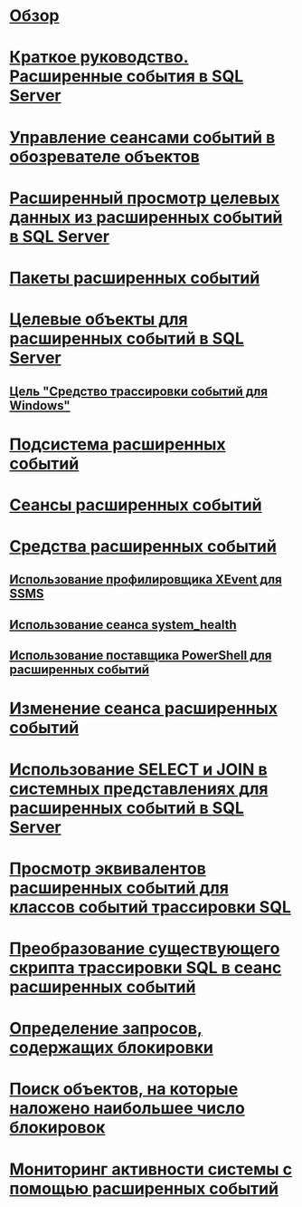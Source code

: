 # [Обзор](extended-events.md)  
# [Краткое руководство. Расширенные события в SQL Server](quick-start-extended-events-in-sql-server.md)  
# [Управление сеансами событий в обозревателе объектов](manage-event-sessions-in-the-object-explorer.md)  
# [Расширенный просмотр целевых данных из расширенных событий в SQL Server](advanced-viewing-of-target-data-from-extended-events-in-sql-server.md)  
# [Пакеты расширенных событий](sql-server-extended-events-packages.md)  
# [Целевые объекты для расширенных событий в SQL Server](targets-for-extended-events-in-sql-server.md)  
## [Цель "Средство трассировки событий для Windows"](event-tracing-for-windows-target.md)  
# [Подсистема расширенных событий](sql-server-extended-events-engine.md)  
# [Сеансы расширенных событий](sql-server-extended-events-sessions.md)  
# [Средства расширенных событий](extended-events-tools.md)  
## [Использование профилировщика XEvent для SSMS](use-the-ssms-xe-profiler.md)
## [Использование сеанса system_health](use-the-system-health-session.md)  
## [Использование поставщика PowerShell для расширенных событий](use-the-powershell-provider-for-extended-events.md)  
# [Изменение сеанса расширенных событий](alter-an-extended-events-session.md)  
# [Использование SELECT и JOIN в системных представлениях для расширенных событий в SQL Server](selects-and-joins-from-system-views-for-extended-events-in-sql-server.md)  
# [Просмотр эквивалентов расширенных событий для классов событий трассировки SQL](view-the-extended-events-equivalents-to-sql-trace-event-classes.md)  
# [Преобразование существующего скрипта трассировки SQL в сеанс расширенных событий](convert-an-existing-sql-trace-script-to-an-extended-events-session.md)  
# [Определение запросов, содержащих блокировки](determine-which-queries-are-holding-locks.md)  
# [Поиск объектов, на которые наложено наибольшее число блокировок](find-the-objects-that-have-the-most-locks-taken-on-them.md)  
# [Мониторинг активности системы с помощью расширенных событий](monitor-system-activity-using-extended-events.md)  
